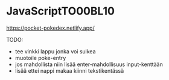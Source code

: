 # JavaScriptTO00BL10




https://pocket-pokedex.netlify.app/



TODO:

- tee vinkki lappu jonka voi sulkea
- muotoile poke-entry
- jos mahdollista niin lisää enter-mahdollisuus input-kenttään
- lisää ettei nappi makaa kiinni tekstikentässä